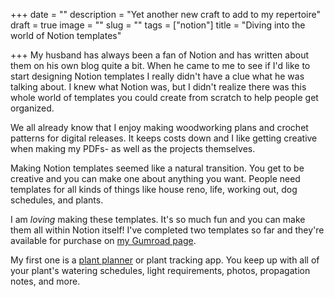+++
date = ""
description = "Yet another new craft to add to my repertoire"
draft = true
image = ""
slug = ""
tags = ["notion"]
title = "Diving into the world of Notion templates"

+++
My husband has always been a fan of Notion and has written about them on his own blog quite a bit. When he came to me to see if I'd like to start designing Notion templates I really didn't have a clue what he was talking about. I knew what Notion was, but I didn't realize there was this whole world of templates you could create from scratch to help people get organized.

We all already know that I enjoy making woodworking plans and crochet patterns for digital releases. It keeps costs down and I like getting creative when making my PDFs- as well as the projects themselves.

Making Notion templates seemed like a natural transition. You get to be creative and you can make one about anything you want. People need templates for all kinds of things like house reno, life, working out, dog schedules, and plants.

I am _loving_ making these templates. It's so much fun and you can make them all within Notion itself! I've completed two templates so far and they're available for purchase on [my Gumroad page](https://craftycody.gumroad.com/).

My first one is a [plant planner](https://craftycody.gumroad.com/l/my-plant-planner-notion) or plant tracking app. You keep up with all of your plant's watering schedules, light requirements, photos, propagation notes, and more.